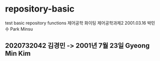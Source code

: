 # repository-basic
test basic repository functions
제어공학 화이팅
제어공학과제2
2001.03.16 박민수 Park Minsu
## 2020732042 김경민 -> 2001년 7월 23일 Gyeong Min Kim